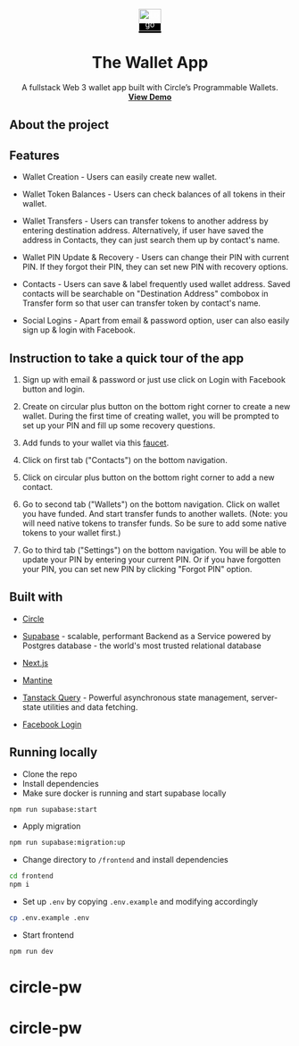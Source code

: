 <br />
<div align="center">
  <a href="https://github.com/teyweikiet/circle-bounty-2-programmable-wallet" style="background: black; color: white;">
    <img src="frontend/app/favicon.ico" alt="Logo" width="40" height="auto" />
  </a>

  <h1 align="center" style="border-bottom: 0;">The Wallet App</h1>

  <p align="center">
    A fullstack Web 3 wallet app built with Circle’s Programmable Wallets.
    <br />
    <a href="https://circle-bounty-2-programmable-wallet.vercel.app/"><strong>View Demo</strong></a>
    <br />
  </p>
</div>

## About the project

## Features

- Wallet Creation - Users can easily create new wallet.

- Wallet Token Balances - Users can check balances of all tokens in their wallet.

- Wallet Transfers - Users can transfer tokens to another address by entering destination address. Alternatively, if user have saved the address in Contacts, they can just search them up by contact's name.

- Wallet PIN Update & Recovery - Users can change their PIN with current PIN. If they forgot their PIN, they can set new PIN with recovery options.

- Contacts - Users can save & label frequently used wallet address. Saved contacts will be searchable on "Destination Address" combobox in Transfer form so that user can transfer token by contact's name.

- Social Logins - Apart from email & password option, user can also easily sign up & login with Facebook.


## Instruction to take a quick tour of the app

1. Sign up with email & password or just use click on Login with Facebook button and login.

2. Create on circular plus button on the bottom right corner to create a new wallet. During the first time of creating wallet, you will be prompted to set up your PIN and fill up some recovery questions.

3. Add funds to your wallet via this [faucet](https://faucet.circle.com/).

4. Click on first tab ("Contacts") on the bottom navigation.

5. Click on circular plus button on the bottom right corner to add a new contact.

6. Go to second tab ("Wallets") on the bottom navigation. Click on wallet you have funded. And start transfer funds to another wallets. (Note: you will need native tokens to transfer funds. So be sure to add some native tokens to your wallet first.)

7. Go to third tab ("Settings") on the bottom navigation. You will be able to update your PIN by entering your current PIN. Or if you have forgotten your PIN, you can set new PIN by clicking "Forgot PIN" option.


## Built with

- [Circle](https://circle.com/)

- [Supabase](https://supabase.com/) - scalable, performant Backend as a Service powered by Postgres database - the world's most trusted relational database

- [Next.js](https://nextjs.org/)

- [Mantine](https://mantine.dev/)

- [Tanstack Query](https://tanstack.com/) - Powerful asynchronous state management, server-state utilities and data fetching.

- [Facebook Login](https://developers.facebook.com/products/facebook-login/)


## Running locally

- Clone the repo
- Install dependencies
- Make sure docker is running and start supabase locally
```sh
npm run supabase:start
```
- Apply migration
```sh
npm run supabase:migration:up
```
- Change directory to `/frontend` and install dependencies
```sh
cd frontend
npm i
```
- Set up `.env` by copying `.env.example` and modifying accordingly
```sh
cp .env.example .env
```
- Start frontend
```sh
npm run dev
```
# circle-pw
# circle-pw
